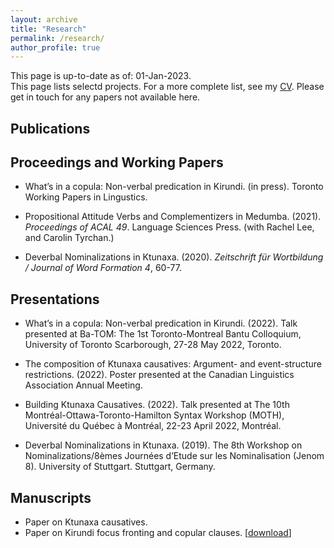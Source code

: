 ```yaml
---
layout: archive
title: "Research"
permalink: /research/
author_profile: true
---
```


This page is up-to-date as of: 01-Jan-2023. <br>
This page lists selectd projects. For a more complete list, see my [CV](https://terrancegatchalian.github.io/cv/).
Please get in touch for any papers not available here.

## Publications

## Proceedings and Working Papers

* What’s in a copula: Non-verbal predication in Kirundi. (in press). Toronto Working Papers in Lingustics.

* Propositional Attitude Verbs and Complementizers in Medumba. (2021). *Proceedings of ACAL 49*. Language Sciences Press. (with Rachel Lee, and Carolin Tyrchan.)

* Deverbal Nominalizations in Ktunaxa. (2020). *Zeitschrift für Wortbildung / Journal of Word Formation 4*, 60-77.


## Presentations

* What’s in a copula: Non-verbal predication in Kirundi. (2022). Talk presented at Ba-TOM: The 1st Toronto-Montreal Bantu Colloquium, University of Toronto Scarborough, 27-28 May 2022, Toronto.

* The composition of Ktunaxa causatives: Argument- and event-structure restrictions. (2022). Poster presented at the Canadian Linguistics Association Annual Meeting.

* Building Ktunaxa Causatives. (2022). Talk presented at The 10th Montréal-Ottawa-Toronto-Hamilton Syntax Workshop (MOTH), Université du Québec à Montréal, 22-23 April 2022, Montréal.

* Deverbal Nominalizations in Ktunaxa. (2019). The 8th Workshop on Nominalizations/8èmes Journées d’Etude sur les Nominalisation (Jenom 8). University of Stuttgart. Stuttgart, Germany. 

## Manuscripts

*  Paper on Ktunaxa causatives. 
*  Paper on Kirundi focus fronting and copular clauses. [[download](/_pages/papers/kir-ni.pdf)]


